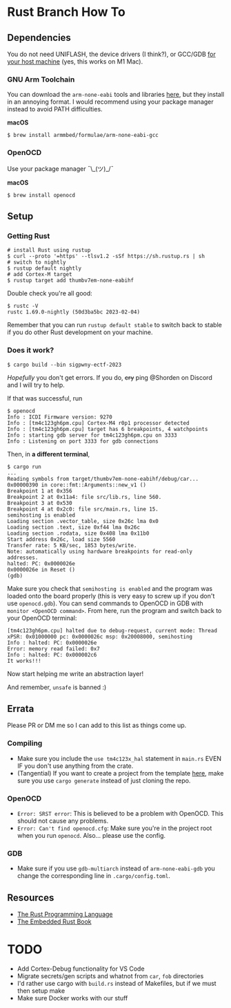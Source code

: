 # Rust Branch How To
## Dependencies
You do not need UNIFLASH, the device drivers (I think?), or GCC/GDB <ins>for your host machine</ins> (yes, this works on M1 Mac).

### GNU Arm Toolchain
You can download the `arm-none-eabi` tools and libraries [here](https://developer.arm.com/Tools%20and%20Software/GNU%20Toolchain), but they install in an annoying format. I would recommend using your package manager instead to avoid PATH difficulties.

**macOS**
```
$ brew install armmbed/formulae/arm-none-eabi-gcc
```

### OpenOCD
Use your package manager ¯\\\_\(ツ\)\_/¯

**macOS**
```
$ brew install openocd
```

## Setup

### Getting Rust
```
# install Rust using rustup
$ curl --proto '=https' --tlsv1.2 -sSf https://sh.rustup.rs | sh
# switch to nightly
$ rustup default nightly
# add Cortex-M target
$ rustup target add thumbv7em-none-eabihf
```
Double check you're all good:
```
$ rustc -V
rustc 1.69.0-nightly (50d3ba5bc 2023-02-04)
```
Remember that you can run `rustup default stable` to switch back to stable if you do other Rust development on your machine.

### Does it work?
```
$ cargo build --bin sigpwny-ectf-2023
```
*Hopefully* you don't get errors. If you do, ~~cry~~ ping @Shorden on Discord and I will try to help.

If that was successful, run
```
$ openocd
Info : ICDI Firmware version: 9270
Info : [tm4c123gh6pm.cpu] Cortex-M4 r0p1 processor detected
Info : [tm4c123gh6pm.cpu] target has 6 breakpoints, 4 watchpoints
Info : starting gdb server for tm4c123gh6pm.cpu on 3333
Info : Listening on port 3333 for gdb connections
```
Then, in **a different terminal**,
```
$ cargo run
...
Reading symbols from target/thumbv7em-none-eabihf/debug/car...
0x00000390 in core::fmt::Arguments::new_v1 ()
Breakpoint 1 at 0x356
Breakpoint 2 at 0x11a4: file src/lib.rs, line 560.
Breakpoint 3 at 0x530
Breakpoint 4 at 0x2c0: file src/main.rs, line 15.
semihosting is enabled
Loading section .vector_table, size 0x26c lma 0x0
Loading section .text, size 0xf44 lma 0x26c
Loading section .rodata, size 0x408 lma 0x11b0
Start address 0x26c, load size 5560
Transfer rate: 5 KB/sec, 1853 bytes/write.
Note: automatically using hardware breakpoints for read-only addresses.
halted: PC: 0x0000026e
0x0000026e in Reset ()
(gdb)
```
Make sure you check that `semihosting is enabled` and the program was loaded onto the board properly (this is very easy to screw up if you don't use `openocd.gdb`). You can send commands to OpenOCD in GDB with `monitor <OpenOCD command>`. From here, run the program and switch back to your OpenOCD terminal:
```
[tm4c123gh6pm.cpu] halted due to debug-request, current mode: Thread
xPSR: 0x01000000 pc: 0x0000026c msp: 0x20008000, semihosting
Info : halted: PC: 0x0000026e
Error: memory read failed: 0x7
Info : halted: PC: 0x000002c6
It works!!!
```
Now start helping me write an abstraction layer!

And remember, `unsafe` is banned :)

## Errata
Please PR or DM me so I can add to this list as things come up.
### Compiling
- Make sure you include the `use tm4c123x_hal` statement in `main.rs` EVEN IF you don't use anything from the crate.
- (Tangential) If you want to create a project from the template [here](https://github.com/rust-embedded/cortex-m-quickstart), make sure you use `cargo generate` instead of just cloning the repo.
### OpenOCD
- `Error: SRST error`: This is believed to be a problem with OpenOCD. This should not cause any problems.
- `Error: Can't find openocd.cfg`: Make sure you're in the project root when you run `openocd`. Also... please use the config.
### GDB
- Make sure if you use `gdb-multiarch` instead of `arm-none-eabi-gdb` you change the corresponding line in `.cargo/config.toml`.

## Resources
- [The Rust Programming Language](https://doc.rust-lang.org/book/)
- [The Embedded Rust Book](https://doc.rust-lang.org/beta/embedded-book/)

# TODO
- Add Cortex-Debug functionality for VS Code
- Migrate secrets/gen scripts and whatnot from `car`, `fob` directories
- I'd rather use cargo with `build.rs` instead of Makefiles, but if we must then setup make
- Make sure Docker works with our stuff
